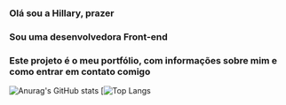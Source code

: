 ### Olá sou a Hillary, prazer
### Sou uma desenvolvedora Front-end
### Este projeto é o meu portfólio, com informações sobre mim e como entrar em contato comigo

![Anurag's GitHub stats](https://github-readme-stats.vercel.app/api?username=hillary33&show_icons=true&theme=tokyonight)
[![Top Langs](https://github-readme-stats.vercel.app/api/top-langs/?username=hillary33&layout=pie)
